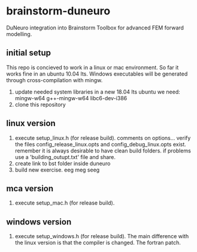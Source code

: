 # brainstorm-duneuro
DuNeuro integration into Brainstorm Toolbox for advanced FEM forward modelling.


## initial setup
This repo is concieved to work in a linux or mac environment. So far it works fine in an ubuntu 10.04 lts. Windows executables will be generated through cross-compilation with mingw.

1. update needed system libraries 
   in a new 18.04 lts ubuntu we need: mingw-w64 g++-mingw-w64 libc6-dev-i386
2. clone this repository

## linux version
1. execute setup_linux.h (for release build).
  comments on options...
  verify the files config_release_linux.opts and config_debug_linux.opts exist.
  remember it is always desirable to have clean build folders.
  if problems use a 'building_outupt.txt' file and share.
2. create link to bst folder inside duneuro
3. build new exercise.
   eeg
   meg
   seeg

## mca version
1. execute setup_mac.h (for release build).


## windows version
1. execute setup_windows.h (for release build).
   The main difference with the linux version is that the compiler is changed.
   The fortran patch.

